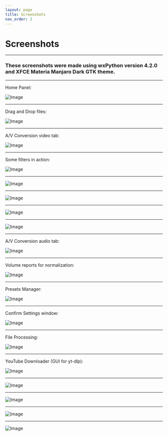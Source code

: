 ```yaml
---
layout: page
title: Screenshots
nav_order: 3
---
```


# Screenshots

---

### These screenshots were made using wxPython version 4.2.0 and XFCE Materia Manjaro Dark GTK theme. 
 
----  

Home Panel:   

![Image](/images/screenshots/HomePanel.png)   

----

Drag and Drop files:   

![Image](/images/screenshots/DragAndDrop.png) 

----

A/V Conversion video tab:   

![Image](/images/screenshots/AV_video.png)   

----

Some filters in action:   

![Image](/images/screenshots/crop-filter.png)   

----

![Image](/images/screenshots/ColorEQ.png)   

----

![Image](/images/screenshots/transpose.png)    

----

![Image](/images/screenshots/resizing.png)   

----

![Image](/images/screenshots/stabilizer.png)     

----

A/V Conversion audio tab:   

![Image](/images/screenshots/AV_audio.png)   

----

Volume reports for normalization:   

![Image](/images/screenshots/volumeStatistics.png)   

----

Presets Manager:   

![Image](/images/screenshots/PresetsManager.png)   

----

Confirm Settings window:   

![Image](/images/screenshots/epilog.png)   

----

File Processing:   

![Image](/images/screenshots/FileProcessing.png)    

----

YouTube Downloader (GUI for yt-dlp):   

![Image](/images/screenshots/enterURL.png)   

----

![Image](/images/screenshots/ytdlpUI.png)    

----

![Image](/images/screenshots/download.png)   

----

![Image](/images/screenshots/download2.png)   

----

![Image](/images/screenshots/YoutubeDownloaderstatistics.png)   


